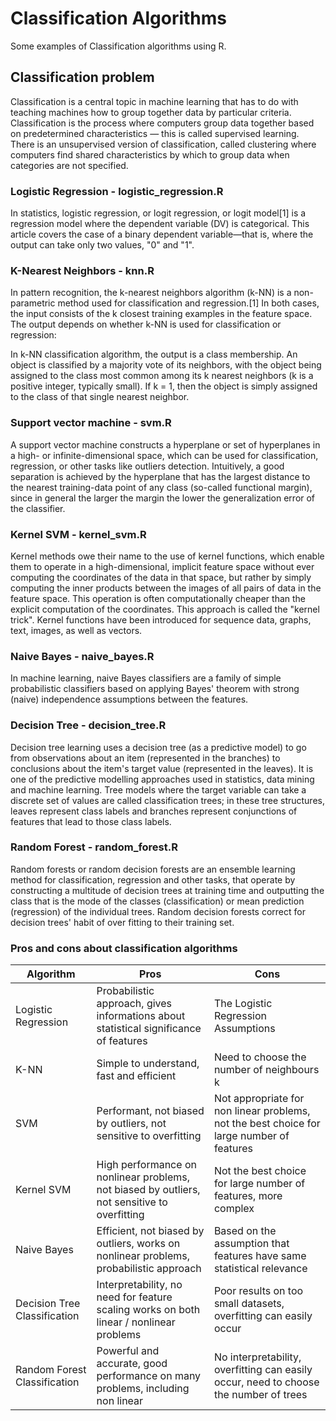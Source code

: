 # Classification Algorithms
Some examples of Classification algorithms using R.

## Classification problem

Classification is a central topic in machine learning that has to do with teaching machines how to group together data by particular criteria. Classification is the process where computers group data together based on predetermined characteristics — this is called supervised learning. There is an unsupervised version of classification, called clustering where computers find shared characteristics by which to group data when categories are not specified.

### Logistic Regression - **logistic_regression.R**

In statistics, logistic regression, or logit regression, or logit model[1] is a regression model where the dependent variable (DV) is categorical. This article covers the case of a binary dependent variable—that is, where the output can take only two values, "0" and "1".

### K-Nearest Neighbors - **knn.R**

In pattern recognition, the k-nearest neighbors algorithm (k-NN) is a non-parametric method used for classification and regression.[1] In both cases, the input consists of the k closest training examples in the feature space. The output depends on whether k-NN is used for classification or regression:

In k-NN classification algorithm, the output is a class membership. An object is classified by a majority vote of its neighbors, with the object being assigned to the class most common among its k nearest neighbors (k is a positive integer, typically small). If k = 1, then the object is simply assigned to the class of that single nearest neighbor.

### Support vector machine - **svm.R**

A support vector machine constructs a hyperplane or set of hyperplanes in a high- or infinite-dimensional space, which can be used for classification, regression, or other tasks like outliers detection. Intuitively, a good separation is achieved by the hyperplane that has the largest distance to the nearest training-data point of any class (so-called functional margin), since in general the larger the margin the lower the generalization error of the classifier.

### Kernel SVM - **kernel_svm.R**

Kernel methods owe their name to the use of kernel functions, which enable them to operate in a high-dimensional, implicit feature space without ever computing the coordinates of the data in that space, but rather by simply computing the inner products between the images of all pairs of data in the feature space. This operation is often computationally cheaper than the explicit computation of the coordinates. This approach is called the "kernel trick". Kernel functions have been introduced for sequence data, graphs, text, images, as well as vectors.

### Naive Bayes - **naive_bayes.R**

In machine learning, naive Bayes classifiers are a family of simple probabilistic classifiers based on applying Bayes' theorem with strong (naive) independence assumptions between the features.

### Decision Tree - **decision_tree.R**

Decision tree learning uses a decision tree (as a predictive model) to go from observations about an item (represented in the branches) to conclusions about the item's target value (represented in the leaves). It is one of the predictive modelling approaches used in statistics, data mining and machine learning. Tree models where the target variable can take a discrete set of values are called classification trees; in these tree structures, leaves represent class labels and branches represent conjunctions of features that lead to those class labels.

###  Random Forest - **random_forest.R**

Random forests or random decision forests are an ensemble learning method for classification, regression and other tasks, that operate by constructing a multitude of decision trees at training time and outputting the class that is the mode of the classes (classification) or mean prediction (regression) of the individual trees. Random decision forests correct for decision trees' habit of over fitting to their training set.

### Pros and cons about classification algorithms

Algorithm | Pros | Cons
------------ | ------------- | -------------
Logistic Regression | Probabilistic approach, gives informations about statistical significance of features | The Logistic Regression Assumptions
K-NN | Simple to understand, fast and efficient | Need to choose the number of neighbours k
SVM | Performant, not biased by outliers, not sensitive to overfitting | Not appropriate for non linear problems, not the best choice for large number of features
Kernel SVM | High performance on nonlinear problems, not biased by outliers, not sensitive to overfitting | Not the best choice for large number of features, more complex
Naive Bayes | Efficient, not biased by outliers, works on nonlinear problems, probabilistic approach | Based on the assumption that features have same statistical relevance
Decision Tree Classification | Interpretability, no need for feature scaling works on both linear / nonlinear problems | Poor results on too small datasets, overfitting can easily occur
Random Forest Classification | Powerful and accurate, good performance on many problems, including non linear | No interpretability, overfitting can easily occur, need to choose the number of trees